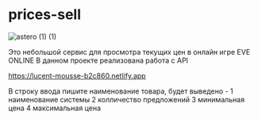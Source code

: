 # prices-sell

![astero (1) (1)](https://user-images.githubusercontent.com/34629679/209135486-7770da44-afcb-4f7c-8484-8d081068314c.jpg)


Это небольшой сервис для просмотра текущих цен в онлайн игре EVE ONLINE
В данном проекте реализована работа с API

https://lucent-mousse-b2c860.netlify.app

В строку ввода пишите наименование товара,
будет выведено -
1 наименование системы
2 колличество предложений
3 минимальная цена
4 максимальная цена

